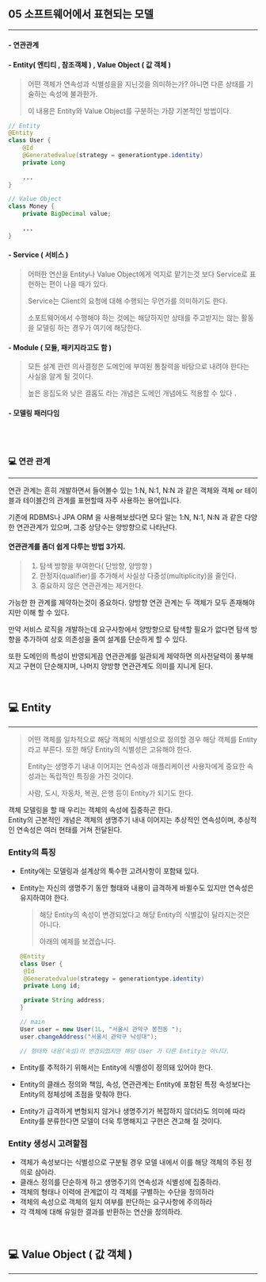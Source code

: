 ## 05 소프트웨어에서 표현되는 모델

---

#### - 연관관계

#### - Entity( 엔티티 , 참조객체 ) , Value Object ( 값 객체 )

> 어떤 객체가 연속성과 식별성을을 지닌것을 의미하는가? 아니면 다른 상태를 기술하는 속성에 불과한가.
>
> 이 내용은 Entity와 Value Object를 구분하는 가장 기본적인 방법이다.

```java
// Entity
@Entity
class User {
    @Id
    @Generatedvalue(strategy = generationtype.identity)
    private Long 
    
    ...
}

// Value Object 
class Money {
    private BigDecimal value;
    
    ...
}


```

#### - Service ( 서비스 )

> 어떠한 연산을 Entity나 Value Object에게 억지로 맡기는것 보다 Service로 표현하는 편이 나을 때가 있다.
>
> Service는 Client의 요청에 대해 수행되는 무언가를 의미하기도 한다.
>
> 소포트웨어에서 수행해야 하는 것에는 해당하지만 상태를 주고받지는 않는 활동을 모델링 하는 경우가 여기에 해당한다.

#### - Module ( 모듈, 패키지라고도 함 )

> 모든 설계 관련 의사결정은 도메인에 부여된 통찰력을 바탕으로 내려야 한다는 사실을 알게 될 것이다.
>
> 높은 응집도와 낮은 결홉도 라는 개념은 도메인 개념에도 적용할 수 있다 .
>

#### - 모델링 패러다임

<br><br>

### 💻 연관 관계

---

연관 관계는 흔히 개발하면서 들어볼수 있는 1:N, N:1, N:N 과 같은 객체와 객체 or 테이블과 테이블간의 관계를 표현할때 자주 사용하는 용어입니다.

기존에 RDBMS나 JPA ORM 을 사용해보셨다면 모다 알는 1:N, N:1, N:N 과 같은 다양한 연관관계가 있으며, 그중 상당수는 양방향으로 나타난다.

#### 연관관계를 좀더 쉽게 다루는 방법 3가지.

> 1. 탐색 방향을 부여한다( 단방향, 양방향 )
> 2. 한정자(qualifier)를 추가해서 사실상 다중성(multiplicity)을 줄인다.
> 3. 중요하지 않은 연관관계는 제거한다.

가능한 한 관계를 제약하는것이 중요하다. 양방향 연관 관계는 두 객체가 모두 존재해야지만 이해 할 수 있다.

만약 서비스 로직을 개발하는데 요구사항에서 양방향으로 탐색할 필요가 없다면 탐색 방향을 추가하여 상호 의존성을 줄여 설계를 단순하게 할 수 있다.

또한 도메인의 특성이 반영되게끔 연관관계를 일관되게 제약하면 의사전달력이 풍부해지고 구현이 단순해지며, 나머지 양방향 연관관계도 의미를 지니게 된다.

<br>

## 💻 Entity

---

> 어떤 객체를 일차적으로 해당 객체의 식별성으로 정의할 경우 해당 객체를 Entity라고 부른다. 또한 해당 Entity의 식별성은 고유해야 한다.
> 
> Entity는 생명주기 내내 이어지는 연속성과 애플리케이션 사용자에게 중요한 속성과는 독립적인 특징을 가진 것이다.
> 
> 사람, 도시, 자동차, 복권, 은행 등이 Entity가 되기도 한다.

객체 모델링을 할 때 우리는 객체의 속성에 집중하곤 한다.
<br>
Entity의 근본적인 개념은 객체의 생명주기 내내 이어지는 추상적인 연속성이며, 추상적인 연속성은 여러 현태를 거쳐 전달된다.

### Entity의 특징

- Entity에는 모델링과 설계상의 툭수한 고려사항이 포함돼 있다.
- Entity는 자신의 생명주기 동안 형태와 내용이 급격하게 바뀔수도 있지만 연속성은 유지하여야 한다.
  > 해당 Entity의 속성이 변경되었다고 해당 Entity의 식별값이 달라지는것은 아니다.
  > 
  > 아래의 예제를 보겠습니다. 
   ```java
  @Entity
  class User { 
    @Id 
    @Generatedvalue(strategy = generationtype.identity)
    private Long id;
  
    private String address;
  }
  
  // main
  User user = new User(1L, "서울시 관악구 봉천동 ");
  user.changeAddress("서울시 관악구 낙성대");
  
  // 형태와 내용(속성)이 변경되었지만 해당 User 가 다른 Entity는 아니다.
  ```
  
- Entity를 추적하기 위해서는 Entity에 식별성이 정의돼 있어야 한다.
- Entity의 클래스 정의와 책임, 속성,  연관관계는 Entity에 포함된 특정 속성보다는 Entity의 정체성에 초점을 맞춰야 한다.
- Entity가 급격하게 변형되지 않거나 생명주기가 복잡하지 않더라도 의미에 따라 Entity를 분류한다면 모델이 더욱 투명해지고 구현은 견고해 질 것이다.


### Entity 생성시 고려할점 

- 객체가 속성보다는 식별성으로 구분될 경우 모델 내에서 이를 해당 객체의 주된 정의로 삼아라.
- 클래스 정의를 단순하게 하고 생명주기의 연속성과 식별성에 집중하라.
- 객체의 형태나 이력에 관계없이 각 객체를 구별하는 수단을 정의하라
- 객체의 속성으로 객체의 일치 여부를 판단하는 요구사항에 주의하라
- 각 객체에 대해 유일한 결과를 반환하는 연산을 정의하라.


<br>

## 💻 Value Object ( 값 객체 )

---

